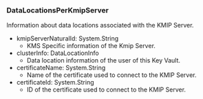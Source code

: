 ### DataLocationsPerKmipServer
Information about data locations associated with the KMIP Server.

- kmipServerNaturalId: System.String
  - KMS Specific information of the Kmip Server.
- clusterInfo: DataLocationInfo
  - Data location information of the user of this Key Vault.
- certificateName: System.String
  - Name of the certificate used to connect to the KMIP Server.
- certificateId: System.String
  - ID of the certificate used to connect to the KMIP Server.
